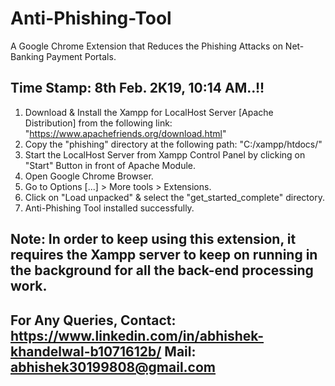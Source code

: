 # Anti-Phishing-Tool
A Google Chrome Extension that Reduces the Phishing Attacks on Net-Banking Payment Portals.

Time Stamp:
8th Feb. 2K19, 10:14 AM..!!
---------------------------------------------------------------------------------

1. Download & Install the Xampp for LocalHost Server [Apache Distribution] from the following link: 
                    "https://www.apachefriends.org/download.html"
2. Copy the "phishing" directory at the following path:	"C:/xampp/htdocs/"
3. Start the LocalHost Server from Xampp Control Panel by clicking on "Start" Button in front of Apache Module.
4. Open Google Chrome Browser.
5. Go to Options [...] > More tools > Extensions.
6. Click on "Load unpacked" & select the "get_started_complete" directory.
7. Anti-Phishing Tool installed successfully.

Note:
In order to keep using this extension, it requires the Xampp server to keep on running in the background for all the back-end processing work.
---------------------------------------------------------------------------------

For Any Queries,
Contact:
https://www.linkedin.com/in/abhishek-khandelwal-b1071612b/
Mail:	  abhishek30199808@gmail.com
---------------------------------------------------------------------------------
